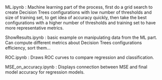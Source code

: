 ML.ipynb : Machine learning part of the process, first do a grid search to create Decision Trees configurations with low number of thresholds and size of training set, to get idea of accuracy quickly, then take the best configurations with a higher number of thresholds and training set to have more representative metrics.

ShowResults.ipynb : basic example on manipulating data from the ML part. Can compute different metrics about Decision Trees configurations efficiency, sort them...

ROC.ipynb : Draws ROC curves to compare regression and classification.

MSE_on_accuracy.ipynb : Displays connection between MSE and final model accuracy for regression models.